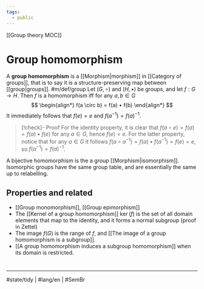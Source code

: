 ```yaml
---
tags:
  - public
---
```

[[Group theory MOC]]
# Group homomorphism

A **group homomorphism** is a [[Morphism|morphism]] in [[Category of groups]],
that is to say it is a structure-preserving map between [[group|groups]].
#m/def/group Let $(G, \circ)$ and $(H, •)$ be groups, and let $f : G \to H$.
Then $f$ is a homomorphism iff
for any $a,b \in G$
$$
\begin{align*}
f(a \circ b) = f(a) • f(b)
\end{align*}
$$
It immediately follows that $f(e) = e$ and $f(a^{-1}) = f(a)^{-1}$.

> [!check]- Proof
> For the identity property, it is clear that $f(a \circ e) = f(a) = f(a) • f(e)$ for any $a \in G$, hence $f(e) = e$.
> For the latter property, notice that for any $a \in G$ it follows $f(a \circ a^{-1}) = f(a) • f(a^{-1}) = f(e) = e$,
> so $f(a^{-1}) = f(a)^{-1}$. <span class="QED"/>

A bijective homomorphism is the a group [[Morphism|isomorphism]].
Isomorphic groups have the same group table, and are essentially the same up to relabelling.

## Properties and related

- [[Group monomorphism]], [[Group epimorphism]]
- The [[Kernel of a group homomorphism]] $\ker(f)$ is the set of all domain elements that map to the identity, and it forms a normal subgroup (proof in Zettel)
- The image $f(G)$ is the range of $f$, and [[The image of a group homomorphism is a subgroup]].
- [[A group homomorphism induces a subgroup homomorphism]] when its domain is restricted.

#
---
#state/tidy | #lang/en | #SemBr
